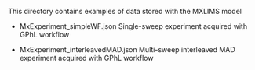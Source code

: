 This directory contains examples of data stored with the MXLIMS model

- MxExperiment_simpleWF.json   Single-sweep experiment acquired with GPhL workflow

- MxExperiment_interleavedMAD.json   Multi-sweep interleaved MAD experiment acquired with GPhL workflow